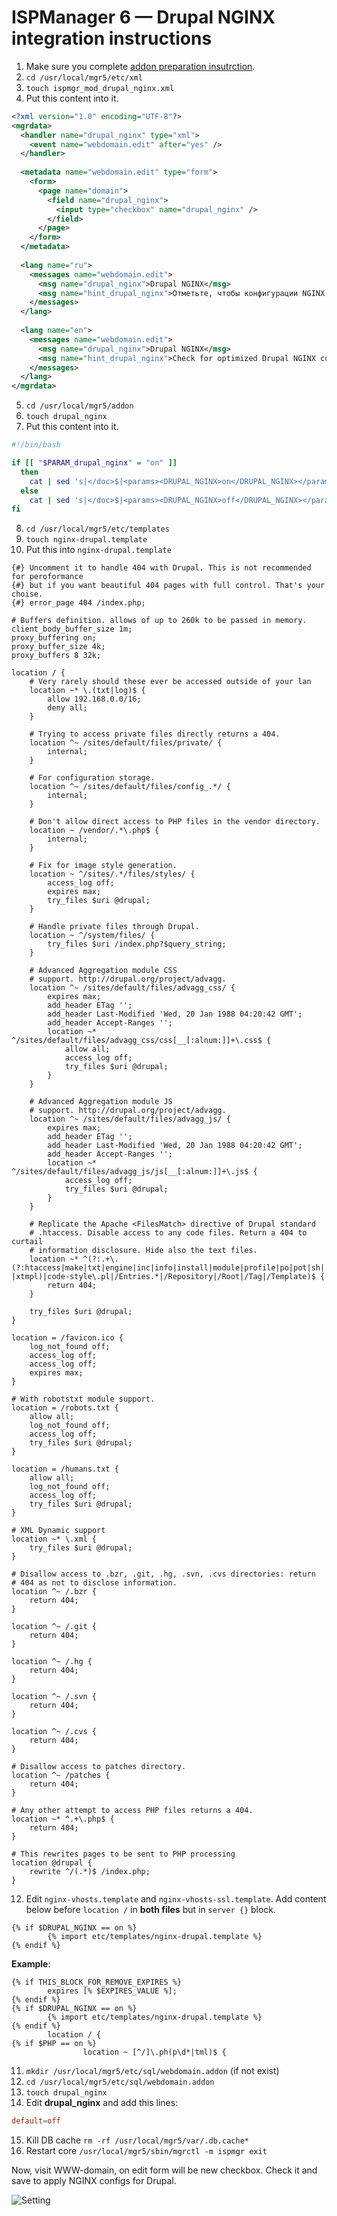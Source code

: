 # ISPManager 6 — Drupal NGINX integration instructions

1. Make sure you complete [addon preparation insutrction](addon-prepare.md).
2. `cd /usr/local/mgr5/etc/xml`
3. `touch ispmgr_mod_drupal_nginx.xml`
4. Put this content into it.

```xml
<?xml version="1.0" encoding="UTF-8"?>
<mgrdata>
  <handler name="drupal_nginx" type="xml">
    <event name="webdomain.edit" after="yes" />
  </handler>
  
  <metadata name="webdomain.edit" type="form">
    <form>
      <page name="domain">
        <field name="drupal_nginx">
          <input type="checkbox" name="drupal_nginx" />
        </field>
      </page>
    </form>
  </metadata>
  
  <lang name="ru">
    <messages name="webdomain.edit">
      <msg name="drupal_nginx">Drupal NGINX</msg>
      <msg name="hint_drupal_nginx">Отметьте, чтобы конфигурации NGINX были оптимизированы под Drupal.</msg>
    </messages>
  </lang>
  
  <lang name="en">
    <messages name="webdomain.edit">
      <msg name="drupal_nginx">Drupal NGINX</msg>
      <msg name="hint_drupal_nginx">Check for optimized Drupal NGINX config.</msg>
    </messages>
  </lang>
</mgrdata>
```

5. `cd /usr/local/mgr5/addon`
6. `touch drupal_nginx`
7. Put this content into it.

```bash
#!/bin/bash

if [[ "$PARAM_drupal_nginx" = "on" ]]
  then
    cat | sed 's|</doc>$|<params><DRUPAL_NGINX>on</DRUPAL_NGINX></params></doc>|'
  else
    cat | sed 's|</doc>$|<params><DRUPAL_NGINX>off</DRUPAL_NGINX></params></doc>|'
fi
```

8. `cd /usr/local/mgr5/etc/templates`
9. `touch nginx-drupal.template`
10. Put this into `nginx-drupal.template`

```nginx
{#} Uncomment it to handle 404 with Drupal. This is not recommended for peroformance
{#} but if you want beautiful 404 pages with full control. That's your choise.
{#} error_page 404 /index.php;

# Buffers definition. allows of up to 260k to be passed in memory.
client_body_buffer_size 1m;
proxy_buffering on;
proxy_buffer_size 4k;
proxy_buffers 8 32k;

location / {
    # Very rarely should these ever be accessed outside of your lan
    location ~* \.(txt|log)$ {
        allow 192.168.0.0/16;
        deny all;
    }

    # Trying to access private files directly returns a 404.
    location ^~ /sites/default/files/private/ {
        internal;
    }

    # For configuration storage.
    location ^~ /sites/default/files/config_.*/ {
        internal;
    }

    # Don't allow direct access to PHP files in the vendor directory.
    location ~ /vendor/.*\.php$ {
        internal;
    }

    # Fix for image style generation.
    location ~ ^/sites/.*/files/styles/ {
        access_log off;
        expires max;
        try_files $uri @drupal;
    }

    # Handle private files through Drupal.
    location ~ ^/system/files/ {
        try_files $uri /index.php?$query_string;
    }

    # Advanced Aggregation module CSS
    # support. http://drupal.org/project/advagg.
    location ^~ /sites/default/files/advagg_css/ {
        expires max;
        add_header ETag '';
        add_header Last-Modified 'Wed, 20 Jan 1988 04:20:42 GMT';
        add_header Accept-Ranges '';
        location ~* ^/sites/default/files/advagg_css/css[__[:alnum:]]+\.css$ {
            allow all;
            access_log off;
            try_files $uri @drupal;
        }
    }

    # Advanced Aggregation module JS
    # support. http://drupal.org/project/advagg.
    location ^~ /sites/default/files/advagg_js/ {
        expires max;
        add_header ETag '';
        add_header Last-Modified 'Wed, 20 Jan 1988 04:20:42 GMT';
        add_header Accept-Ranges '';
        location ~* ^/sites/default/files/advagg_js/js[__[:alnum:]]+\.js$ {
            access_log off;
            try_files $uri @drupal;
        }
    }

    # Replicate the Apache <FilesMatch> directive of Drupal standard
    # .htaccess. Disable access to any code files. Return a 404 to curtail
    # information disclosure. Hide also the text files.
    location ~* ^(?:.+\.(?:htaccess|make|txt|engine|inc|info|install|module|profile|po|pot|sh|.*sql|test|theme|tpl(?:\.php)?|xtmpl)|code-style\.pl|/Entries.*|/Repository|/Root|/Tag|/Template)$ {
        return 404;
    }

    try_files $uri @drupal;
}

location = /favicon.ico {
    log_not_found off;
    access_log off;
    access_log off;
    expires max;
}

# With robotstxt module support.
location = /robots.txt {
    allow all;
    log_not_found off;
    access_log off;
    try_files $uri @drupal;
}

location = /humans.txt {
    allow all;
    log_not_found off;
    access_log off;
    try_files $uri @drupal;
}

# XML Dynamic support
location ~* \.xml {
    try_files $uri @drupal;
}

# Disallow access to .bzr, .git, .hg, .svn, .cvs directories: return
# 404 as not to disclose information.
location ^~ /.bzr {
    return 404;
}

location ^~ /.git {
    return 404;
}

location ^~ /.hg {
    return 404;
}

location ^~ /.svn {
    return 404;
}

location ^~ /.cvs {
    return 404;
}

# Disallow access to patches directory.
location ^~ /patches {
    return 404;
}

# Any other attempt to access PHP files returns a 404.
location ~* ^.+\.php$ {
    return 404;
}

# This rewrites pages to be sent to PHP processing
location @drupal {
    rewrite ^/(.*)$ /index.php;
}
```

12. Edit `nginx-vhosts.template` and `nginx-vhosts-ssl.template`. Add content below before `location /` in **both files** but in `server {}` block.

```nginx
{% if $DRUPAL_NGINX == on %}
        {% import etc/templates/nginx-drupal.template %}
{% endif %}
```
**Example**:

```nginx
{% if THIS_BLOCK_FOR_REMOVE_EXPIRES %}
        expires [% $EXPIRES_VALUE %];
{% endif %}
{% if $DRUPAL_NGINX == on %}
        {% import etc/templates/nginx-drupal.template %}
{% endif %}
        location / {
{% if $PHP == on %}
                location ~ [^/]\.ph(p\d*|tml)$ {
```

11. `mkdir /usr/local/mgr5/etc/sql/webdomain.addon` (if not exist)
12. `cd /usr/local/mgr5/etc/sql/webdomain.addon`
13. `touch drupal_nginx`
14. Edit **drupal_nginx** and add this lines:

```conf
default=off
```

15. Kill DB cache `rm -rf /usr/local/mgr5/var/.db.cache*`
16. Restart core `/usr/local/mgr5/sbin/mgrctl -m ispmgr exit`

Now, visit WWW-domain, on edit form will be new checkbox. Check it and save to apply NGINX configs for Drupal.

![Setting](https://i.imgur.com/w1MT0Fr.png)
